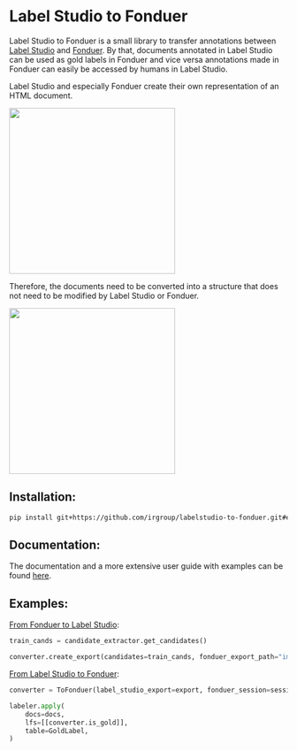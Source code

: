 # Label Studio to Fonduer
Label Studio to Fonduer is a small library to transfer annotations between [Label Studio](https://labelstud.io/) and [Fonduer](https://github.com/HazyResearch/fonduer).
By that, documents annotated in Label Studio can be used as gold labels in Fonduer and vice versa annotations made in Fonduer can easily be accessed by humans in Label Studio.


Label Studio and especially Fonduer create their own representation of an HTML document. 

<img src="https://github.com/irgroup/labelstudio-to-fonduer/blob/main/docs/problem.png" width="300">

Therefore, the documents need to be converted into a structure that does not need to be modified by Label Studio or Fonduer.

<img src="https://github.com/irgroup/labelstudio-to-fonduer/blob/main/docs/solution.png" width="300">




## Installation:

```Bash
pip install git+https://github.com/irgroup/labelstudio-to-fonduer.git#egg=labelstudiotofonduer\&subdirectory=src
```

## Documentation:
The documentation and a more extensive user guide with examples can be found [here](https://irgroup.github.io/labelstudio-to-fonduer/).

## Examples:
[From Fonduer to Label Studio](docs/ToLabelStudio.ipynb):
```Python
train_cands = candidate_extractor.get_candidates()

converter.create_export(candidates=train_cands, fonduer_export_path="import.json")
```

[From Label Studio to Fonduer](docs/ToFonduer.ipynb):
```Python
converter = ToFonduer(label_studio_export=export, fonduer_session=session)

labeler.apply(
    docs=docs,
    lfs=[[converter.is_gold]],
    table=GoldLabel,
)
```
